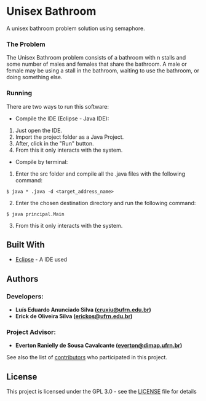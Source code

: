 # Unisex Bathroom

A unisex bathroom problem solution using semaphore.

### The Problem

The Unisex Bathroom problem consists of a bathroom with n stalls and some number of males and females that share the bathroom.  A male or female may be using a stall in the bathroom, waiting to use the bathroom, or doing something else. 

### Running

There are two ways to run this software:

* Compile the IDE (Eclipse - Java IDE):
1. Just open the IDE.
2. Import the project folder as a Java Project.
3. After, click in the "Run" button.
6. From this it only interacts with the system.

* Compile by terminal:
1. Enter the src folder and compile all the .java files with the following command:
```
$ java * .java -d <target_address_name>
```
2. Enter the chosen destination directory and run the following command:
```
$ java principal.Main
```
3. From this it only interacts with the system.

## Built With

* [Eclipse](https://www.eclipse.org/) - A IDE used

## Authors
### Developers: 
* **Luís Eduardo Anunciado Silva ([cruxiu@ufrn.edu.br](mailto:cruxiu@ufrn.edu.br))** 
* **Erick de Oliveira Silva ([erickos@ufrn.edu.br](mailto:erickos@ufrn.edu.br))** 
### Project Advisor: 
* **Everton Ranielly de Sousa Cavalcante ([everton@dimap.ufrn.br](mailto:everton@dimap.ufrn.br))** 

See also the list of [contributors](https://github.com/your/project/contributors) who participated in this project.

## License

This project is licensed under the GPL 3.0 - see the [LICENSE](LICENSE) file for details

